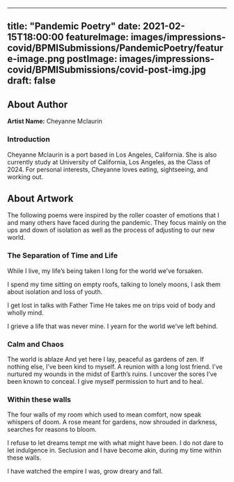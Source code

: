 
---
title: "Pandemic Poetry"
date: 2021-02-15T18:00:00
featureImage: images/impressions-covid/BPMISubmissions/PandemicPoetry/feature-image.png
postImage: images/impressions-covid/BPMISubmissions/covid-post-img.jpg
draft: false
---

## About Author

**Artist Name:** Cheyanne Mclaurin 

### Introduction
Cheyanne Mclaurin is a port based in Los Angeles, California. She is also currently study at University of California, Los Angeles, as the Class of 2024. For personal interests, Cheyanne loves eating, sightseeing, and working out.

## About Artwork
The following poems were inspired by the roller coaster of emotions that I and many others have faced during the pandemic. They focus mainly on the ups and down of isolation as well as the process of adjusting to our new world.

### The Separation of Time and Life
While I live, my life’s being taken
I long for the world we’ve forsaken.

I spend my time sitting on empty roofs, talking to lonely moons, 
I ask them about isolation and loss of youth.

I get lost in talks with Father Time 
He takes me on trips void of body and wholly mind.

I grieve a life that was never mine.
I yearn for the world we’ve left behind.

### Calm and Chaos
The world is ablaze
And yet here I lay, peaceful as gardens of zen.
If nothing else, I’ve been kind to myself. A reunion with a long lost friend.
I’ve nurtured my wounds in the midst of Earth’s ruins.
I uncover the sores I’ve been known to conceal.
I give myself permission to hurt and to heal.

### Within these walls
The four walls of my room which used to mean comfort, now speak whispers of doom.
A rose meant for gardens, now shrouded in darkness, searches for reasons to bloom.

I refuse to let dreams tempt me with what might have been. I do not dare to let indulgence in.
Seclusion and I have become akin, during my time within these walls.

I have watched the empire I was, grow dreary and fall.



